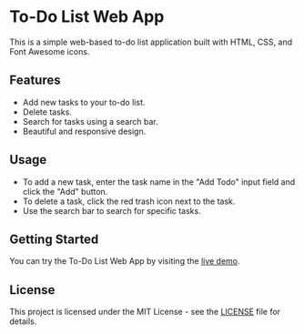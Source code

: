 # To-Do List Web App

This is a simple web-based to-do list application built with HTML, CSS, and Font Awesome icons.

## Features

- Add new tasks to your to-do list.
- Delete tasks.
- Search for tasks using a search bar.
- Beautiful and responsive design.

## Usage

- To add a new task, enter the task name in the "Add Todo" input field and click the "Add" button.
- To delete a task, click the red trash icon next to the task.
- Use the search bar to search for specific tasks.

## Getting Started

You can try the To-Do List Web App by visiting the [live demo](https://xaizen-yota.github.io/level-zero/).

## License

This project is licensed under the MIT License - see the [LICENSE](LICENSE) file for details.
